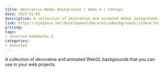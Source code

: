 ```yaml
---
title: Decorative WebGL Backgrounds | Demo 4 | Codrops
date: 2023-01-01
description: A collection of decorative and animated WebGL backgrounds that you can use in your web projects.
link: https://tympanus.net/Development/DecorativeBackgrounds/index4.html
pricing: 
tags: 
- unsorted-bookmarks-2 
categories: 
- Unsorted 
---
```


A collection of decorative and animated WebGL backgrounds that you can use in your web projects.